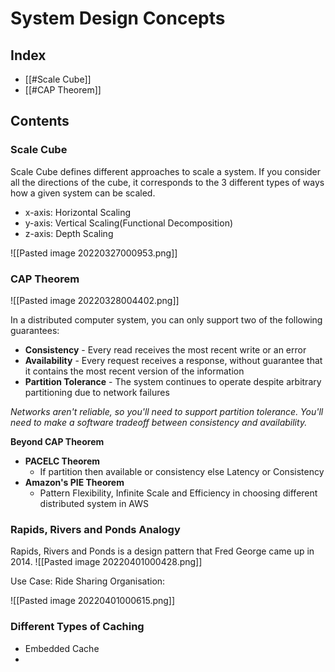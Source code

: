 # System Design Concepts

## Index
- [[#Scale Cube]]
- [[#CAP Theorem]]

## Contents

### Scale Cube

Scale Cube defines different approaches to scale a system. If you consider all the directions of the cube, it corresponds to the 3 different types of ways how a given system can be scaled.
 - x-axis: Horizontal Scaling
 - y-axis: Vertical Scaling(Functional Decomposition)
 - z-axis: Depth Scaling

![[Pasted image 20220327000953.png]]

### CAP Theorem

![[Pasted image 20220328004402.png]]

In a distributed computer system, you can only support two of the following guarantees:

-   **Consistency** - Every read receives the most recent write or an error
-   **Availability** - Every request receives a response, without guarantee that it contains the most recent version of the information
-   **Partition Tolerance** - The system continues to operate despite arbitrary partitioning due to network failures

_Networks aren't reliable, so you'll need to support partition tolerance. You'll need to make a software tradeoff between consistency and availability._

**Beyond CAP Theorem**
- **PACELC Theorem**
	- If partition then available or consistency else Latency or Consistency 
- **Amazon's PIE Theorem**
	- Pattern Flexibility, Infinite Scale and Efficiency in choosing different distributed system in AWS

### Rapids, Rivers and Ponds Analogy
Rapids, Rivers and Ponds is a design pattern that Fred George came up in 2014.
![[Pasted image 20220401000428.png]]

Use Case:
Ride Sharing Organisation:

![[Pasted image 20220401000615.png]]

### Different Types of Caching
- Embedded Cache
- 